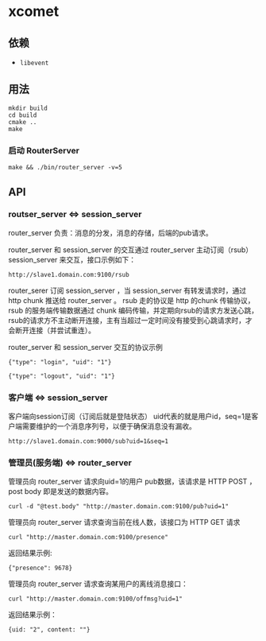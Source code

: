 # xcomet

## 依赖

+ `libevent`

## 用法

```
mkdir build
cd build
cmake ..
make
```

### 启动 RouterServer

```
make && ./bin/router_server -v=5
```

## API 

### routser_server <=> session_server

router_server 负责：消息的分发，消息的存储，后端的pub请求。

router_server 和 session_server 的交互通过 router_server 主动订阅（rsub） session_server 来交互，接口示例如下：

```
http://slave1.domain.com:9100/rsub
```

router_serer 订阅 session_server ，当 session_server 有转发请求时，通过 http chunk 推送给 router_server 。
rsub 走的协议是 http 的chunk 传输协议，rsub 的服务端传输数据通过 chunk 编码传输，并定期向rsub的请求方发送心跳，
rsub的请求方不主动断开连接，主有当超过一定时间没有接受到心跳请求时，才会断开连接（并尝试重连）。


router_server 和 session_server 交互的协议示例

```
{"type": "login", "uid": "1"}
```

```
{"type": "logout", "uid": "1"}
```

### 客户端 <=> session_server

客户端向session订阅（订阅后就是登陆状态）
uid代表的就是用户id，seq=1是客户端需要维护的一个消息序列号，以便于确保消息没有漏收。

```
http://slave1.domain.com:9000/sub?uid=1&seq=1
```

### 管理员(服务端) <=> router_server 

管理员向 router_server 请求向uid=1的用户 pub数据，该请求是 HTTP POST ，post body 即是发送的数据内容。

```
curl -d "@test.body" "http://master.domain.com:9100/pub?uid=1"
```

管理员向 router_server 请求查询当前在线人数，该接口为 HTTP GET 请求

```
curl "http://master.domain.com:9100/presence"
```

返回结果示例:

```
{"presence": 9678}
```

管理员向 router_server 请求查询某用户的离线消息接口：

```
curl "http://master.domain.com:9100/offmsg?uid=1"
```

返回结果示例：

```
{uid: "2", content: ""}
```

